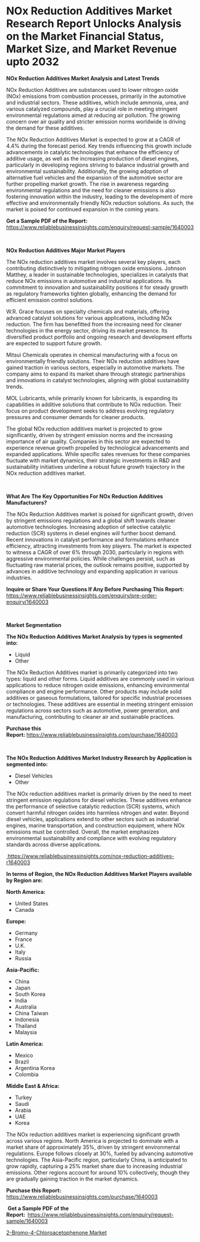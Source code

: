 <p><h1>NOx Reduction Additives Market Research Report Unlocks Analysis on the Market Financial Status, Market Size, and Market Revenue upto 2032</h1></p><p><strong>NOx Reduction Additives Market Analysis and Latest Trends</strong></p>
<p><p>NOx Reduction Additives are substances used to lower nitrogen oxide (NOx) emissions from combustion processes, primarily in the automotive and industrial sectors. These additives, which include ammonia, urea, and various catalyzed compounds, play a crucial role in meeting stringent environmental regulations aimed at reducing air pollution. The growing concern over air quality and stricter emission norms worldwide is driving the demand for these additives.</p><p>The NOx Reduction Additives Market is expected to grow at a CAGR of 4.4% during the forecast period. Key trends influencing this growth include advancements in catalytic technologies that enhance the efficiency of additive usage, as well as the increasing production of diesel engines, particularly in developing regions striving to balance industrial growth and environmental sustainability. Additionally, the growing adoption of alternative fuel vehicles and the expansion of the automotive sector are further propelling market growth. The rise in awareness regarding environmental regulations and the need for cleaner emissions is also fostering innovation within the industry, leading to the development of more effective and environmentally friendly NOx reduction solutions. As such, the market is poised for continued expansion in the coming years.</p></p>
<p><strong>Get a Sample PDF of the Report:&nbsp;</strong> <a href="https://www.reliablebusinessinsights.com/enquiry/request-sample/1640003?utm_campaign=2735&utm_medium=2&utm_source=Github&utm_content=ia&utm_term=02042025&utm_id=nox-reduction-additives">https://www.reliablebusinessinsights.com/enquiry/request-sample/1640003</a></p>
<p>&nbsp;</p>
<p><strong>NOx Reduction Additives Major Market Players</strong></p>
<p><p>The NOx reduction additives market involves several key players, each contributing distinctively to mitigating nitrogen oxide emissions. Johnson Matthey, a leader in sustainable technologies, specializes in catalysts that reduce NOx emissions in automotive and industrial applications. Its commitment to innovation and sustainability positions it for steady growth as regulatory frameworks tighten globally, enhancing the demand for efficient emission control solutions.</p><p>W.R. Grace focuses on specialty chemicals and materials, offering advanced catalyst solutions for various applications, including NOx reduction. The firm has benefitted from the increasing need for cleaner technologies in the energy sector, driving its market presence. Its diversified product portfolio and ongoing research and development efforts are expected to support future growth.</p><p>Mitsui Chemicals operates in chemical manufacturing with a focus on environmentally friendly solutions. Their NOx reduction additives have gained traction in various sectors, especially in automotive markets. The company aims to expand its market share through strategic partnerships and innovations in catalyst technologies, aligning with global sustainability trends.</p><p>MOL Lubricants, while primarily known for lubricants, is expanding its capabilities in additive solutions that contribute to NOx reduction. Their focus on product development seeks to address evolving regulatory pressures and consumer demands for cleaner products.</p><p>The global NOx reduction additives market is projected to grow significantly, driven by stringent emission norms and the increasing importance of air quality. Companies in this sector are expected to experience revenue growth propelled by technological advancements and expanded applications. While specific sales revenues for these companies fluctuate with market dynamics, their strategic investments in R&D and sustainability initiatives underline a robust future growth trajectory in the NOx reduction additives market.</p></p>
<p>&nbsp;</p>
<p><strong>What Are The Key Opportunities For NOx Reduction Additives Manufacturers?</strong></p>
<p><p>The NOx Reduction Additives market is poised for significant growth, driven by stringent emissions regulations and a global shift towards cleaner automotive technologies. Increasing adoption of selective catalytic reduction (SCR) systems in diesel engines will further boost demand. Recent innovations in catalyst performance and formulations enhance efficiency, attracting investments from key players. The market is expected to witness a CAGR of over 6% through 2030, particularly in regions with aggressive environmental policies. While challenges persist, such as fluctuating raw material prices, the outlook remains positive, supported by advances in additive technology and expanding application in various industries.</p></p>
<p><strong>Inquire or Share Your Questions If Any Before Purchasing This Report:</strong> <a href="https://www.reliablebusinessinsights.com/enquiry/pre-order-enquiry/1640003?utm_campaign=2735&utm_medium=2&utm_source=Github&utm_content=ia&utm_term=02042025&utm_id=nox-reduction-additives">https://www.reliablebusinessinsights.com/enquiry/pre-order-enquiry/1640003</a></p>
<p>&nbsp;</p>
<p><strong>Market Segmentation</strong></p>
<p><strong>The NOx Reduction Additives Market Analysis by types is segmented into:</strong></p>
<p><ul><li>Liquid</li><li>Other</li></ul></p>
<p><p>The NOx Reduction Additives market is primarily categorized into two types: liquid and other forms. Liquid additives are commonly used in various applications to reduce nitrogen oxide emissions, enhancing environmental compliance and engine performance. Other products may include solid additives or gaseous formulations, tailored for specific industrial processes or technologies. These additives are essential in meeting stringent emission regulations across sectors such as automotive, power generation, and manufacturing, contributing to cleaner air and sustainable practices.</p></p>
<p><strong>Purchase this Report:&nbsp;</strong><a href="https://www.reliablebusinessinsights.com/purchase/1640003?utm_campaign=2735&utm_medium=2&utm_source=Github&utm_content=ia&utm_term=02042025&utm_id=nox-reduction-additives">https://www.reliablebusinessinsights.com/purchase/1640003</a></p>
<p>&nbsp;</p>
<p><strong>The NOx Reduction Additives Market Industry Research by Application is segmented into:</strong></p>
<p><ul><li>Diesel Vehicles</li><li>Other</li></ul></p>
<p><p>The NOx reduction additives market is primarily driven by the need to meet stringent emission regulations for diesel vehicles. These additives enhance the performance of selective catalytic reduction (SCR) systems, which convert harmful nitrogen oxides into harmless nitrogen and water. Beyond diesel vehicles, applications extend to other sectors such as industrial engines, marine transportation, and construction equipment, where NOx emissions must be controlled. Overall, the market emphasizes environmental sustainability and compliance with evolving regulatory standards across diverse applications.</p></p>
<p><a href="https://www.reliablebusinessinsights.com/nox-reduction-additives-r1640003?utm_campaign=2735&utm_medium=2&utm_source=Github&utm_content=ia&utm_term=02042025&utm_id=nox-reduction-additives">&nbsp;https://www.reliablebusinessinsights.com/nox-reduction-additives-r1640003</a></p>
<p><strong>In terms of Region, the NOx Reduction Additives Market Players available by Region are:</strong></p>
<p>
    <p> <strong> North America: </strong>
        <ul>
            <li>United States</li>
            <li>Canada</li>
        </ul>
        </p> 
    <p> <strong> Europe: </strong>
        <ul>
            <li>Germany</li>
            <li>France</li>
            <li>U.K.</li>
            <li>Italy</li>
            <li>Russia</li>
        </ul>
        </p> 
    <p> <strong> Asia-Pacific: </strong>
        <ul>
            <li>China</li>
            <li>Japan</li>
            <li>South Korea</li>
            <li>India</li>
            <li>Australia</li>
            <li>China Taiwan</li>
            <li>Indonesia</li>
            <li>Thailand</li>
            <li>Malaysia</li>
        </ul>
        </p> 
    <p> <strong> Latin America: </strong>
        <ul>
            <li>Mexico</li>
            <li>Brazil</li>
            <li>Argentina Korea</li>
            <li>Colombia</li>
        </ul>
        </p> 
    <p> <strong> Middle East & Africa: </strong>
        <ul>
            <li>Turkey</li>
            <li>Saudi</li>
            <li>Arabia</li>
            <li>UAE</li>
            <li>Korea</li>
        </ul>
    </p>
    </p>
<p><p>The NOx reduction additives market is experiencing significant growth across various regions. North America is projected to dominate with a market share of approximately 35%, driven by stringent environmental regulations. Europe follows closely at 30%, fueled by advancing automotive technologies. The Asia-Pacific region, particularly China, is anticipated to grow rapidly, capturing a 25% market share due to increasing industrial emissions. Other regions account for around 10% collectively, though they are gradually gaining traction in the market dynamics.</p></p>
<p><strong>Purchase this Report: </strong><a href="https://www.reliablebusinessinsights.com/purchase/1640003?utm_campaign=2735&utm_medium=2&utm_source=Github&utm_content=ia&utm_term=02042025&utm_id=nox-reduction-additives">https://www.reliablebusinessinsights.com/purchase/1640003</a></p>
<p>&nbsp;<strong>Get a Sample PDF of the Report:&nbsp;&nbsp;</strong><a href="https://www.reliablebusinessinsights.com/enquiry/request-sample/1640003?utm_campaign=2735&utm_medium=2&utm_source=Github&utm_content=ia&utm_term=02042025&utm_id=nox-reduction-additives">https://www.reliablebusinessinsights.com/enquiry/request-sample/1640003</a></p>
<p><strong></strong></p>
<p><p><a href="https://github.com/watzondechao/Market-Research-Report-List-1/blob/main/2-bromo-4-chloroacetophenone-market.md?utm_campaign=2735&utm_medium=2&utm_source=Github&utm_content=ia&utm_term=02042025&utm_id=nox-reduction-additives">2-Bromo-4-Chloroacetophenone Market</a></p></p>